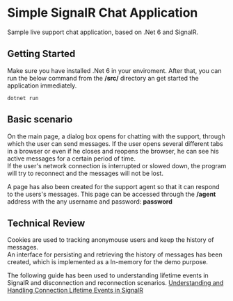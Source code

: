 # Simple SignalR Chat Application
Sample live support chat application, based on .Net 6 and SignalR.

## Getting Started
Make sure you have installed .Net 6 in your enviroment. After that, you can run the below command from the **/src/** directory an get started the application immediately.
```
dotnet run
```

## Basic scenario
On the main page, a dialog box opens for chatting with the support, through which the user can send messages.
If the user opens several different tabs in a browser or even if he closes and reopens the browser, he can see his active messages for a certain period of time.        	
If the user's network connection is interrupted or slowed down, the program will try to reconnect and the messages will not be lost.

A page has also been created for the support agent so that it can respond to the users's messages.
This page can be accessed through the **/agent** address with the any username and password: **password**

## Technical Review
Cookies are used to tracking anonymouse users and keep the history of messages.  
An interface for persisting and retrieving the history of messages has been created, which is implemented as a In-memory for the demo purpose.

The following guide has been used to understanding lifetime events in SignalR and disconnection and reconnection scenarios.
[Understanding and Handling Connection Lifetime Events in SignalR](https://docs.microsoft.com/en-us/aspnet/signalr/overview/guide-to-the-api/handling-connection-lifetime-events/)
